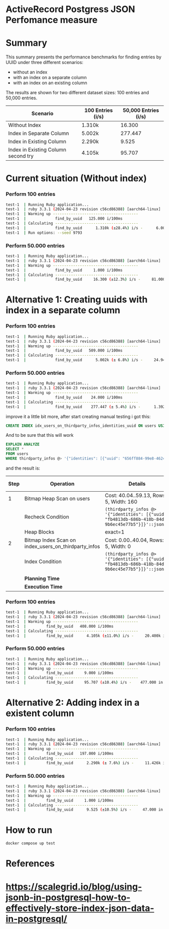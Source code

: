 # ActiveRecord Postgress JSON Perfomance measure

# Summary

This summary presents the performance benchmarks for finding entries by UUID under three different scenarios: 

- without an index 
- with an index on a separate column
- with an index on an existing column

The results are shown for two different dataset sizes: 100 entries and 50,000 entries.

| Scenario                                | 100 Entries (i/s) | 50,000 Entries (i/s) |
|-----------------------------------------|-------------------|----------------------|
| Without Index                           | 1.310k            | 16.300               |
| Index in Separate Column                | 5.002k            | 277.447              |
| Index in Existing Column                | 2.290k            | 9.525                |
| Index in Existing Column second try     | 4.105k            | 95.707               |

# Current situation (Without index)

### Perform 100 entries

```bash
test-1  | Running Ruby application...
test-1  | ruby 3.3.1 (2024-04-23 revision c56cd86388) [aarch64-linux]
test-1  | Warming up --------------------------------------
test-1  |             find_by_uuid   125.000 i/100ms
test-1  | Calculating -------------------------------------
test-1  |             find_by_uuid      1.310k (±28.4%) i/s -      6.000k in   5.037614s
test-1  | Run options: --seed 9793
```

### Perform 50.000 entries

```bash
test-1  | Running Ruby application...
test-1  | ruby 3.3.1 (2024-04-23 revision c56cd86388) [aarch64-linux]
test-1  | Warming up --------------------------------------
test-1  |             find_by_uuid     1.000 i/100ms
test-1  | Calculating -------------------------------------
test-1  |             find_by_uuid     16.300 (±12.3%) i/s -     81.000 in   5.056892s
```

# Alternative 1: Creating uuids with index in a separate column

### Perform 100 entries

```bash
test-1  | Running Ruby application...
test-1  | ruby 3.3.1 (2024-04-23 revision c56cd86388) [aarch64-linux]
test-1  | Warming up --------------------------------------
test-1  |             find_by_uuid   509.000 i/100ms
test-1  | Calculating -------------------------------------
test-1  |             find_by_uuid      5.002k (± 6.8%) i/s -     24.941k in   5.011577s
```
### Perform 50.000 entries

```bash
test-1  | Running Ruby application...
test-1  | ruby 3.3.1 (2024-04-23 revision c56cd86388) [aarch64-linux]
test-1  | Warming up --------------------------------------
test-1  |             find_by_uuid    24.000 i/100ms
test-1  | Calculating -------------------------------------
test-1  |             find_by_uuid    277.447 (± 5.4%) i/s -      1.392k in   5.034088s
```

improve it a little bit more, after start creating manual testing i got this:

```sql
CREATE INDEX idx_users_on_thirdparty_infos_identities_uuid ON users USING gin (thirdparty_infos);
```

And to be sure that this will work

```sql
EXPLAIN ANALYZE
SELECT *
FROM users
WHERE thirdparty_infos @> '{"identities": [{"uuid": "656ff884-99e8-4624-95d4-50d3952d2c38"}]}';
```

and the result is:

| Step | Operation                                      | Details                                                                                          | Cost Range       | Actual Time (ms) | Rows | Loops |
|------|------------------------------------------------|--------------------------------------------------------------------------------------------------|------------------|------------------|------|-------|
| 1    | Bitmap Heap Scan on users                      | Cost: 40.04..59.13, Rows: 5, Width: 160                                                          | 40.04..59.13     | 0.504..0.508     | 1    | 1     |
|      | Recheck Condition                              | `(thirdparty_infos @> '{"identities": [{"uuid": "fb4813db-686b-418b-84d5-9b6ec45e77b5"}]}'::jsonb)` |                  |                  |      |       |
|      | Heap Blocks                                    | exact=1                                                                                          |                  |                  |      |       |
| 2    | Bitmap Index Scan on index_users_on_thirdparty_infos | Cost: 0.00..40.04, Rows: 5, Width: 0                                                               | 0.00..40.04      | 0.468..0.469     | 1    | 1     |
|      | Index Condition                                | `(thirdparty_infos @> '{"identities": [{"uuid": "fb4813db-686b-418b-84d5-9b6ec45e77b5"}]}'::jsonb)` |                  |                  |      |       |
|      |                                                |                                                                                                  |                  |                  |      |       |
|      | **Planning Time**                              |                                                                                                  |                  | 0.638            |      |       |
|      | **Execution Time**                             |                                                                                                  |                  | 0.856            |      |       |


### Perform 100 entries

```bash
test-1  | Running Ruby application...
test-1  | ruby 3.3.1 (2024-04-23 revision c56cd86388) [aarch64-linux]
test-1  | Warming up --------------------------------------
test-1  |         find_by_uuid   408.000 i/100ms
test-1  | Calculating -------------------------------------
test-1  |         find_by_uuid      4.105k (±11.0%) i/s -     20.400k in   5.051942s
```

### Perform 50.000 entries

```bash
test-1  | Running Ruby application...
test-1  | ruby 3.3.1 (2024-04-23 revision c56cd86388) [aarch64-linux]
test-1  | Warming up --------------------------------------
test-1  |         find_by_uuid     9.000 i/100ms
test-1  | Calculating -------------------------------------
test-1  |         find_by_uuid     95.707 (±10.4%) i/s -    477.000 in   5.058234s
```

# Alternative 2: Adding index in a existent column


### Perform 100 entries

```bash
test-1  | Running Ruby application...
test-1  | ruby 3.3.1 (2024-04-23 revision c56cd86388) [aarch64-linux]
test-1  | Warming up --------------------------------------
test-1  |         find_by_uuid   197.000 i/100ms
test-1  | Calculating -------------------------------------
test-1  |         find_by_uuid      2.290k (± 7.6%) i/s -     11.426k in   5.032567s
```
### Perform 50.000 entries

```bash
test-1  | Running Ruby application...
test-1  | ruby 3.3.1 (2024-04-23 revision c56cd86388) [aarch64-linux]
test-1  | Warming up --------------------------------------
test-1  |         find_by_uuid     1.000 i/100ms
test-1  | Calculating -------------------------------------
test-1  |         find_by_uuid      9.525 (±10.5%) i/s -     47.000 in   5.012350s
```

# How to run

```bash
docker compose up test
```

# References
# https://scalegrid.io/blog/using-jsonb-in-postgresql-how-to-effectively-store-index-json-data-in-postgresql/